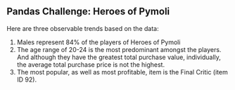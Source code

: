 ## Pandas Challenge: Heroes of Pymoli

Here are three observable trends based on the data:
1. Males represent 84% of the players of Heroes of Pymoli
2. The age range of 20-24 is the most predominant amongst the players. And although they have the greatest total purchase value, individually, the average total purchase price is not the highest.
3. The most popular, as well as most profitable, item is the Final Critic (item ID 92).



